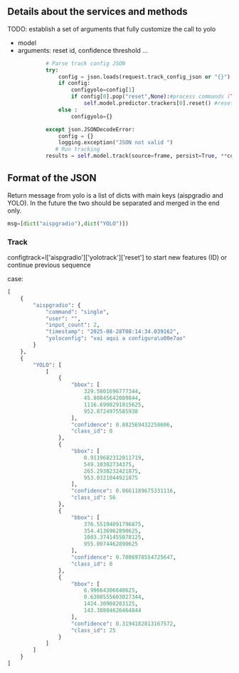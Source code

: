  ## Details about the services and methods

 TODO: establish a set of arguments that fully customize the call to yolo

 - model
 - arguments: reset id, confidence threshold ...

```python
            # Parse track config JSON
            try:
                config = json.loads(request.track_config_json or "{}")
                if config:
                    configyolo=config[1]
                    if config[0].pop("reset",None):#process commands (TODO)
                        self.model.predictor.trackers[0].reset() #reset tracker ID's
                else :
                    configyolo={}

            except json.JSONDecodeError:
                config = {}
                logging.exception("JSON not valid ")
               # Run tracking
            results = self.model.track(source=frame, persist=True, **configyolo)
````

## Format of the JSON 

Return message from yolo is a list of dicts with main keys (aispgradio and YOLO). In the future the two should be separated and merged in the end only.

```python
msg=[dict("aispgradio"),dict("YOLO")])
````
### Track

configtrack=l['aispgradio']['yolotrack']['reset'] to start new features (ID) or continue previous sequence

case: 

```python
[
    {
        "aispgradio": {
            "command": "single",
            "user": "",
            "input_count": 2,
            "timestamp": "2025-08-28T08:14:34.039162",
            "yoloconfig": "vai aqui a configura\u00e7ao"
        }
    },
    {
        "YOLO": [
            [
                {
                    "bbox": [
                        329.5801696777344,
                        45.80845642089844,
                        1116.6998291015625,
                        952.8724975585938
                    ],
                    "confidence": 0.882569432258606,
                    "class_id": 0
                },
                {
                    "bbox": [
                        0.9119682312011719,
                        549.10302734375,
                        265.2938232421875,
                        953.0321044921875
                    ],
                    "confidence": 0.8661189675331116,
                    "class_id": 56
                },
                {
                    "bbox": [
                        376.55194091796875,
                        354.4136962890625,
                        1083.3741455078125,
                        955.0074462890625
                    ],
                    "confidence": 0.7086978554725647,
                    "class_id": 0
                },
                {
                    "bbox": [
                        6.99664306640625,
                        0.6308555603027344,
                        1424.30908203125,
                        143.38804626464844
                    ],
                    "confidence": 0.3194182813167572,
                    "class_id": 25
                }
            ]
        ]
    }
]
````